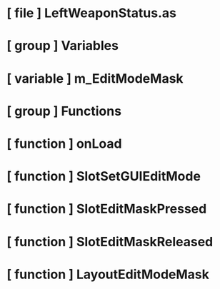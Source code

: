 # [ file ] LeftWeaponStatus.as

# [ group ] Variables

# [ variable ] m_EditModeMask

# [ group ] Functions

# [ function ] onLoad

# [ function ] SlotSetGUIEditMode

# [ function ] SlotEditMaskPressed

# [ function ] SlotEditMaskReleased

# [ function ] LayoutEditModeMask

